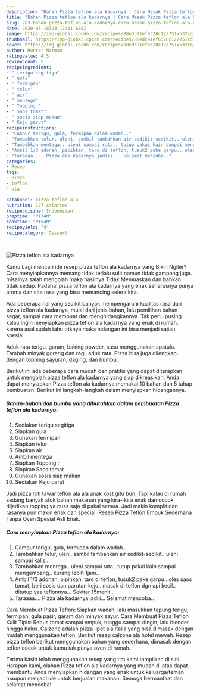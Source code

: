 ```yaml
---
description: "Bahan Pizza teflon ala kadarnya | Cara Masak Pizza teflon ala kadarnya Yang Sedap"
title: "Bahan Pizza teflon ala kadarnya | Cara Masak Pizza teflon ala kadarnya Yang Sedap"
slug: 283-bahan-pizza-teflon-ala-kadarnya-cara-masak-pizza-teflon-ala-kadarnya-yang-sedap
date: 2020-05-18T23:17:11.688Z
image: https://img-global.cpcdn.com/recipes/88edc91ef6328c12/751x532cq70/pizza-teflon-ala-kadarnya-foto-resep-utama.jpg
thumbnail: https://img-global.cpcdn.com/recipes/88edc91ef6328c12/751x532cq70/pizza-teflon-ala-kadarnya-foto-resep-utama.jpg
cover: https://img-global.cpcdn.com/recipes/88edc91ef6328c12/751x532cq70/pizza-teflon-ala-kadarnya-foto-resep-utama.jpg
author: Hunter Norman
ratingvalue: 4.5
reviewcount: 5
recipeingredient:
- " terigu segitiga"
- " gula"
- " fermipan"
- " telur"
- " air"
- " mentega"
- " Topping "
- " Saos tomat"
- " sosis siap makan"
- " Keju parut"
recipeinstructions:
- "Campur terigu, gula, fermipan dalam wadah.."
- "Tambahkan telur, uleni, sambil tambahkan air sedikit-sedikit.. uleni sampai kalis.."
- "Tambahkan mentega.. uleni sampai rata.. tutup pakai kain sampai mengembang.. kurang lebih 1jam.."
- "Ambil 1/3 adonan, pipihkan, taro di teflon, tusuk2 pake garpu.. oles saos tomat, beri sosis dan parutan keju.. masak di teflon dgn api kecil.. ditutup yaa teflonnya... Sekitar 15menit.."
- "Taraaaa.... Pizza ala kadarnya jadiii... Selamat mencoba.."
categories:
- Resep
tags:
- pizza
- teflon
- ala

katakunci: pizza teflon ala 
nutrition: 127 calories
recipecuisine: Indonesian
preptime: "PT34M"
cooktime: "PT54M"
recipeyield: "4"
recipecategory: Dessert

---
```



![Pizza teflon ala kadarnya](https://img-global.cpcdn.com/recipes/88edc91ef6328c12/751x532cq70/pizza-teflon-ala-kadarnya-foto-resep-utama.jpg)

Kamu Lagi mencari ide resep pizza teflon ala kadarnya yang Bikin Ngiler? Cara menyiapkannya memang tidak terlalu sulit namun tidak gampang juga. misalnya salah mengolah maka hasilnya Tidak Memuaskan dan bahkan tidak sedap. Padahal pizza teflon ala kadarnya yang enak seharusnya punya aroma dan cita rasa yang bisa memancing selera kita.

Ada beberapa hal yang sedikit banyak mempengaruhi kualitas rasa dari pizza teflon ala kadarnya, mulai dari jenis bahan, lalu pemilihan bahan segar, sampai cara membuat dan menghidangkannya. Tak perlu pusing kalau ingin menyiapkan pizza teflon ala kadarnya yang enak di rumah, karena asal sudah tahu triknya maka hidangan ini bisa menjadi sajian spesial.

Aduk rata terigu, garam, baking powder, susu menggunakan spatula. Tambah minyak goreng dan ragi, aduk rata. Pizza bisa juga dilengkapi dengan topping sayuran, daging, dan bumbu.


Berikut ini ada beberapa cara mudah dan praktis yang dapat diterapkan untuk mengolah pizza teflon ala kadarnya yang siap dikreasikan. Anda dapat menyiapkan Pizza teflon ala kadarnya memakai 10 bahan dan 5 tahap pembuatan. Berikut ini langkah-langkah dalam menyiapkan hidangannya.

<!--inarticleads1-->

##### Bahan-bahan dan bumbu yang dibutuhkan dalam pembuatan Pizza teflon ala kadarnya:

1. Sediakan  terigu segitiga
1. Siapkan  gula
1. Gunakan  fermipan
1. Siapkan  telur
1. Siapkan  air
1. Ambil  mentega
1. Siapkan  Topping :
1. Siapkan  Saos tomat
1. Gunakan  sosis siap makan
1. Sediakan  Keju parut


Jadi pizza roti tawar teflon ala ala anak kost gitu bun. Tapi kalau di rumah sedang banyak stok bahan makanan yang kira- kira enak dan cocok dijadikan topping ya cuss saja di pakai semua. Jadi makin komplit dan rasanya pun makin enak dan special. Resep Pizza Teflon Empuk Sederhana Tanpa Oven Spesial Asli Enak. 

<!--inarticleads2-->

##### Cara menyiapkan Pizza teflon ala kadarnya:

1. Campur terigu, gula, fermipan dalam wadah..
1. Tambahkan telur, uleni, sambil tambahkan air sedikit-sedikit.. uleni sampai kalis..
1. Tambahkan mentega.. uleni sampai rata.. tutup pakai kain sampai mengembang.. kurang lebih 1jam..
1. Ambil 1/3 adonan, pipihkan, taro di teflon, tusuk2 pake garpu.. oles saos tomat, beri sosis dan parutan keju.. masak di teflon dgn api kecil.. ditutup yaa teflonnya... Sekitar 15menit..
1. Taraaaa.... Pizza ala kadarnya jadiii... Selamat mencoba..


Cara Membuat Pizza Teflon: Siapkan wadah, lalu masukkan tepung terigu, fermipan, gula pasir, garam dan minyak sayur. Cara Membuat Pizza Teflon Kulit Tipis: Rebus tomat sampai empuk, tunggu sampai dingin, lalu blender hingga halus. Calzone adalah pizza lipat ala Italia yang bisa dimasak dengan mudah menggunakan teflon. Berikut resep calzone ala hotel mewah. Resep pizza teflon berikut menggunakan bahan yang sederhana, dimasak dengan teflon cocok untuk kamu tak punya oven di rumah. 

Terima kasih telah menggunakan resep yang tim kami tampilkan di sini. Harapan kami, olahan Pizza teflon ala kadarnya yang mudah di atas dapat membantu Anda menyiapkan hidangan yang enak untuk keluarga/teman maupun menjadi ide untuk berjualan makanan. Semoga bermanfaat dan selamat mencoba!

